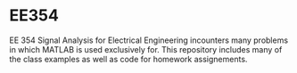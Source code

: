 # EE354
 EE 354 Signal Analysis for Electrical Engineering incounters many problems in which MATLAB is used exclusively for. This repository includes many of the class examples as well as code for homework assignements.
